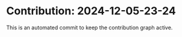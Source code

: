 # Contribution: 2024-12-05-23-24
This is an automated commit to keep the contribution graph active.
